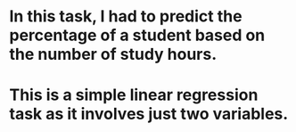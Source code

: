 # In this task, I had to predict the percentage of a student based on the number of study hours. 
# This is a simple linear regression task as it involves just two variables.
